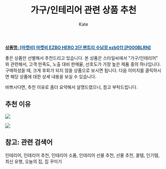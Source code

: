 ﻿---
layout: post
title:  "가구/인테리어 관련 상품 추천"
author: Kate
categories: [ 가구/인테리어 ]
tags: [인테리어, 인테리어 추천, 인테리어 소품, 인테리어 선물 추천, 선물 추천, 꿀템, 인기템, 최신 유행, 오늘의 집, 집 꾸미기]
image: https://www.stylec.co.kr/data/item/1618290121/thumb-7J206647KeA9_500x500.jpg 
description: "스타일씨에서 가구/인테리어 관련 상품으로 가장 고객 선호도가 높은 제품 중 하나입니다."
---

<a href="https://www.stylec.co.kr/shop/item.php?it_id=1618290121&cid=2373320707"><b>상품명: <font color='#01579B'>[마켓비] 마켓비 EZBO HERO 3단 팬트리 수납장 ezb011 [P000BLRN]</font></b></a>

좋은 상품만 선별해서 추천드리고 있습니다.
본 상품은 스타일씨에서 "가구/인테리어" 와 관련해서, 고객 만족도, 노출 대비 판매율, 선호도가 가장 높은 제품 중의 하나입니다.
구매하셨을 때, 크게 후회가 되지 않을 상품으로 보시면 됩니다. 
다음 이미지를 클릭하시면 해당 상품에 대한 상세 내용을 보실 수 있습니다.

바쁘시다면, 추천 이유로 좀더 요약해서 설명드렸으니, 참고 부탁드립니다.

## 추천 이유 

<a href="https://www.stylec.co.kr/data/item/1618290121/thumb-1618298247_5747_7J206647KeA2_500x500.jpg"><img src="https://stylec.co.kr/data/editor/2104/2949861915_1618290164.3087.jpg"></a> 

<img src="https://www.stylec.co.kr/data/editor/2010/2949861915_1603344724.3114.png">

## 참고: 관련 검색어    
인테리어, 인테리어 추천, 인테리어 소품, 인테리어 선물 추천, 선물 추천, 꿀템, 인기템, 최신 유행, 오늘의 집, 집 꾸미기